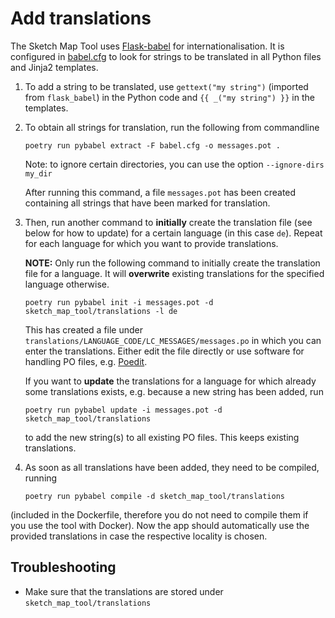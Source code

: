 # Add translations
The Sketch Map Tool uses [Flask-babel](https://github.com/python-babel/flask-babel) for internationalisation. 
It is configured in [babel.cfg](../babel.cfg) to look for strings to be translated in all Python files and Jinja2 
templates.

1.  To add a string to be translated, use `gettext("my string")` (imported from `flask_babel`) in the Python code and 
`{{ _("my string") }}` in the templates.

2. To obtain all strings for translation, run the following from commandline 
   ```
   poetry run pybabel extract -F babel.cfg -o messages.pot .
   ```
   Note: to ignore certain directories, you can use the option `--ignore-dirs my_dir`

   After running this command, a file `messages.pot` has been created containing all strings that have been marked for 
   translation.

3. Then, run another command to **initially** create the translation file (see below for how to update) for a certain language (in this case `de`). Repeat for each 
language for which you want to provide translations.  

   **NOTE:** Only run the following command to initially create the translation file for a language. It will **overwrite** 
   existing translations for the specified language otherwise. 

   ```
   poetry run pybabel init -i messages.pot -d sketch_map_tool/translations -l de
   ```

   This has created a file under `translations/LANGUAGE_CODE/LC_MESSAGES/messages.po` in which you can enter the 
translations. Either edit the file directly or use software for handling PO files, e.g. [Poedit](https://github.com/vslavik/poedit).

   If you want to **update** the translations for a language for which already some translations exists, e.g. because a new 
string has been added, run

   ```
   poetry run pybabel update -i messages.pot -d sketch_map_tool/translations
   ```
   to add the new string(s) to all existing PO files. This keeps existing translations.

4. As soon as all translations have been added, they need to be compiled, running

   ```
   poetry run pybabel compile -d sketch_map_tool/translations
   ```
(included in the Dockerfile, therefore you do not need to compile them if you use the tool with Docker).
Now the app should automatically use the provided translations in case the respective locality is chosen.

## Troubleshooting
* Make sure that the translations are stored under `sketch_map_tool/translations`
